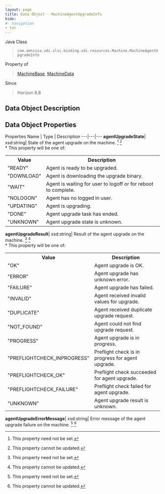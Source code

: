 ```yaml
---
layout: page
title: Data Object - MachineAgentUpgradeInfo
hide:
#- navigation
- toc
---
```






Java Class
> `com.omnissa.vdi.vlsi.binding.vdi.resources.Machine.MachineAgentUpgradeInfo`

Property of
> [MachineBase](vdi.resources.Machine.MachineBase.md#field_detail), [MachineData](vdi.resources.Machine.MachineData.md#field_detail)

Since
> Horizon 8.8


## Data Object Description

## Data Object Properties
Properties
Name |  Type |  Description
---|---|---
**agentUpgradeState**|  xsd:string|  State of the agent upgrade on the machine. [^1] [^2] <br>* This property will be one of:<br><table><tr><th>Value</th><th>Description</th></tr><tr><td>"READY"</td><td>Agent is ready to be upgraded.</td></tr><tr><td>"DOWNLOAD"</td><td>Agent is downloading the upgrade binary.</td></tr><tr><td>"WAIT"</td><td>Agent is waiting for user to logoff or for reboot to complete.</td></tr><tr><td>"NOLOGON"</td><td>Agent has no logged in user.</td></tr><tr><td>"UPDATING"</td><td>Agent is upgrading.</td></tr><tr><td>"DONE"</td><td>Agent upgrade task has ended.</td></tr><tr><td>"UNKNOWN"</td><td>Agent upgrade state is unknown.</td></tr></table>
**agentUpgradeResult**|  xsd:string|  Result of the agent upgrade on the machine. [^1] [^2] <br>* This property will be one of:<br><table><tr><th>Value</th><th>Description</th></tr><tr><td>"OK"</td><td>Agent upgrade is OK.</td></tr><tr><td>"ERROR"</td><td>Agent upgrade has unknown error.</td></tr><tr><td>"FAILURE"</td><td>Agent upgrade has failed.</td></tr><tr><td>"INVALID"</td><td>Agent received invalid values for upgrade.</td></tr><tr><td>"DUPLICATE"</td><td>Agent received duplicate upgrade request.</td></tr><tr><td>"NOT_FOUND"</td><td>Agent could not find upgrade request.</td></tr><tr><td>"PROGRESS"</td><td>Agent upgrade is in progress.</td></tr><tr><td>"PREFLIGHTCHECK_INPROGRESS"</td><td>Preflight check is in progress for agent upgrade.</td></tr><tr><td>"PREFLIGHTCHECK_OK"</td><td>Preflight check succeeded for agent upgrade.</td></tr><tr><td>"PREFLIGHTCHECK_FAILURE"</td><td>Preflight check failed for agent upgrade.</td></tr><tr><td>"UNKNOWN"</td><td>Agent upgrade result is unknown.</td></tr></table>
**agentUpgradeErrorMessage**|  xsd:string|  Error message of the agent upgrade failure on the machine. [^1] [^2]


 


[^1]: This property need not be set.
[^2]: This property cannot be updated.